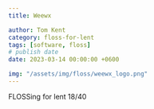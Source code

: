 ```yaml
---
title: Weewx

author: Tom Kent
category: floss-for-lent
tags: [software, floss]
# publish date
date: 2023-03-14 00:00:00 +0600

img: "/assets/img/floss/weewx_logo.png"
---
```



FLOSSing for lent 18/40